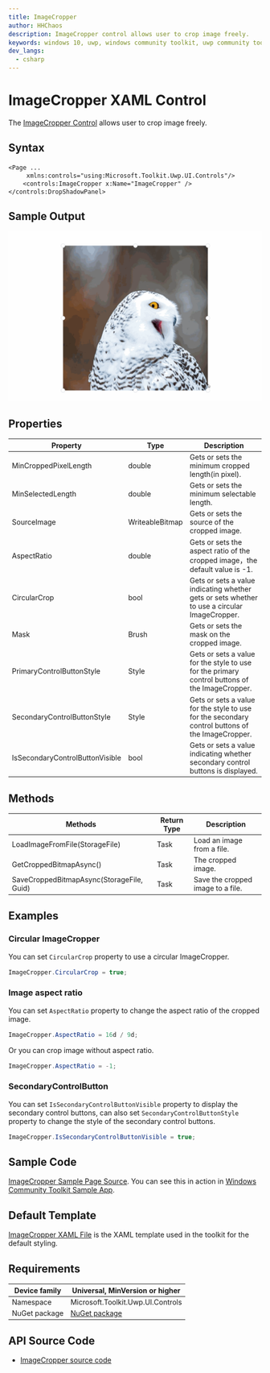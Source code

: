 ```yaml
---
title: ImageCropper
author: HHChaos
description: ImageCropper control allows user to crop image freely.
keywords: windows 10, uwp, windows community toolkit, uwp community toolkit, uwp toolkit, ImageCropper
dev_langs:
  - csharp
---
```


# ImageCropper XAML Control

The [ImageCropper Control](https://docs.microsoft.com/dotnet/api/microsoft.toolkit.uwp.ui.controls.imagecropper) allows user to crop image freely.

## Syntax

```xaml
<Page ...
     xmlns:controls="using:Microsoft.Toolkit.Uwp.UI.Controls"/>
    <controls:ImageCropper x:Name="ImageCropper" />
</controls:DropShadowPanel>
```

## Sample Output

![ImageCropper animation](../resources/images/Controls/ImageCropper.gif)

## Properties


| Property | Type | Description |
| -- | -- | -- |
| MinCroppedPixelLength | double | Gets or sets the minimum cropped length(in pixel). |
| MinSelectedLength | double | Gets or sets the minimum selectable length. |
| SourceImage | WriteableBitmap |  Gets or sets the source of the cropped image. |
| AspectRatio | double | Gets or sets the aspect ratio of the cropped image，the default value is -1. |
| CircularCrop | bool | Gets or sets a value indicating whether gets or sets whether to use a circular ImageCropper. |
| Mask | Brush | Gets or sets the mask on the cropped image. |
| PrimaryControlButtonStyle | Style | Gets or sets a value for the style to use for the primary control buttons of the ImageCropper. |
| SecondaryControlButtonStyle | Style | Gets or sets a value for the style to use for the secondary control buttons of the ImageCropper. |
| IsSecondaryControlButtonVisible | bool | Gets or sets a value indicating whether secondary control buttons is displayed. |


## Methods

| Methods | Return Type | Description |
| -- | -- | -- |
| LoadImageFromFile(StorageFile)| Task | Load an image from a file. |
| GetCroppedBitmapAsync() | Task<WriteableBitmap> | The cropped image. |
| SaveCroppedBitmapAsync(StorageFile, Guid)| Task | Save the cropped image to a file. |


## Examples

### Circular ImageCropper
You can set `CircularCrop` property to use a circular ImageCropper.
```csharp
ImageCropper.CircularCrop = true;
```
### Image aspect ratio
You can set `AspectRatio` property to change the aspect ratio of the cropped image.

```csharp
ImageCropper.AspectRatio = 16d / 9d;
```
Or you can crop image without aspect ratio.
```csharp
ImageCropper.AspectRatio = -1;
```
### SecondaryControlButton
You can set `IsSecondaryControlButtonVisible` property to display the secondary control buttons, can also set `SecondaryControlButtonStyle ` property to change the style of the secondary control buttons.
```csharp
ImageCropper.IsSecondaryControlButtonVisible = true;
```

## Sample Code

[ImageCropper Sample Page Source](https://github.com/Microsoft/WindowsCommunityToolkit//tree/master/Microsoft.Toolkit.Uwp.SampleApp/SamplePages/ImageCropper). You can see this in action in [Windows Community Toolkit Sample App](https://www.microsoft.com/store/apps/9NBLGGH4TLCQ).

## Default Template 

[ImageCropper XAML File](https://github.com/Microsoft/WindowsCommunityToolkit//blob/master/Microsoft.Toolkit.Uwp.UI.Controls/ImageCropper/ImageCropper.xaml) is the XAML template used in the toolkit for the default styling.

## Requirements

| Device family | Universal, MinVersion or higher   |
| -- | -- |
| Namespace | Microsoft.Toolkit.Uwp.UI.Controls |
| NuGet package | [NuGet package](https://www.nuget.org/packages/Microsoft.Toolkit.Uwp.UI.Controls/) |
## API Source Code

- [ImageCropper source code](https://github.com/Microsoft/WindowsCommunityToolkit//tree/master/Microsoft.Toolkit.Uwp.UI.Controls/ImageCropper)
